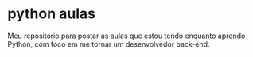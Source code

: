 # python aulas
 Meu repositório para postar as aulas que estou tendo enquanto aprendo Python, com foco em me tornar um desenvolvedor back-end.

